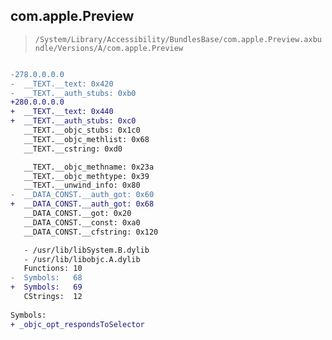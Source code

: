 ## com.apple.Preview

> `/System/Library/Accessibility/BundlesBase/com.apple.Preview.axbundle/Versions/A/com.apple.Preview`

```diff

-278.0.0.0.0
-  __TEXT.__text: 0x420
-  __TEXT.__auth_stubs: 0xb0
+280.0.0.0.0
+  __TEXT.__text: 0x440
+  __TEXT.__auth_stubs: 0xc0
   __TEXT.__objc_stubs: 0x1c0
   __TEXT.__objc_methlist: 0x68
   __TEXT.__cstring: 0xd0

   __TEXT.__objc_methname: 0x23a
   __TEXT.__objc_methtype: 0x39
   __TEXT.__unwind_info: 0x80
-  __DATA_CONST.__auth_got: 0x60
+  __DATA_CONST.__auth_got: 0x68
   __DATA_CONST.__got: 0x20
   __DATA_CONST.__const: 0xa0
   __DATA_CONST.__cfstring: 0x120

   - /usr/lib/libSystem.B.dylib
   - /usr/lib/libobjc.A.dylib
   Functions: 10
-  Symbols:   68
+  Symbols:   69
   CStrings:  12
 
Symbols:
+ _objc_opt_respondsToSelector

```
